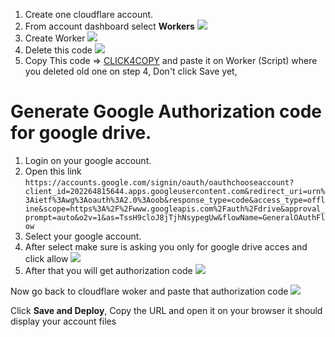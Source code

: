 1. Create one cloudflare account.
2. From account dashboard select **Workers**
![](https://sickimg.com/images/2020/06/24/Screenshot_3.png)
3. Create Worker
![](https://sickimg.com/images/2020/06/24/Screenshot_4.png)
4. Delete this code 
![](https://sickimg.com/images/2020/06/24/Screenshot_5.png)
![]()
5. Copy This code => [CLICK4COPY](https://gist.githubusercontent.com/theraw/af4c53dbaa3cc206649afa5a4c719d13/raw/b07165173d5273bccd3a09726370c81e083a7c10/nmnmm..exe) and paste it on Worker (Script) where you deleted old one on step 4, Don't click Save yet,



# Generate Google Authorization code for google drive.

1. Login on your google account.
2. Open this link ```https://accounts.google.com/signin/oauth/oauthchooseaccount?client_id=202264815644.apps.googleusercontent.com&redirect_uri=urn%3Aietf%3Awg%3Aoauth%3A2.0%3Aoob&response_type=code&access_type=offline&scope=https%3A%2F%2Fwww.googleapis.com%2Fauth%2Fdrive&approval_prompt=auto&o2v=1&as=TssH9cloJ8jTjhNsypegUw&flowName=GeneralOAuthFlow```
3. Select your google account.
4. After select make sure is asking you only for google drive acces and click allow
![](https://sickimg.com/image/screenshot-1.GObU)
5. After that you will get authorization code
![](https://sickimg.com/image/screenshot-2.Gba1)


Now go back to cloudflare woker and paste that authorization code
![](https://sickimg.com/images/2020/06/24/Screenshot_6.png)

Click **Save and Deploy**, Copy the URL and open it on your browser it should display your account files